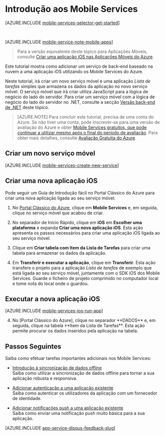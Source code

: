 <properties
    pageTitle="Introdução aos Mobile Services do Azure para aplicações iOS | Back-end de JavaScript"
    description="Siga este tutorial para começar a utilizar os Mobile Services do Azure para o desenvolvimento de iOS."
    services="mobile-services"
    documentationCenter="ios"
    authors="krisragh"
    manager="dwrede"
    editor=""/>

<tags
    ms.service="mobile-services"
    ms.workload="mobile"
    ms.tgt_pltfrm="mobile-ios"
    ms.devlang="objective-c"
    ms.topic="hero-article"
    ms.date="07/21/2016"
    ms.author="krisragh"/>

# <a name="getting-started"> </a>Introdução aos Mobile Services

[AZURE.INCLUDE [mobile-services-selector-get-started](../../includes/mobile-services-selector-get-started.md)]

&nbsp;

[AZURE.INCLUDE [mobile-service-note-mobile-apps](../../includes/mobile-services-note-mobile-apps.md)]
> Para a versão equivalente deste tópico para Aplicações Móveis, consulte [Criar uma aplicação iOS nas Aplicações Móveis do Azure](../app-service-mobile/app-service-mobile-ios-get-started.md).

Este tutorial mostra como adicionar um serviço de back-end baseado na nuvem a uma aplicação iOS utilizando os Mobile Services do Azure.

Neste tutorial, irá criar um novo serviço móvel e uma aplicação _Lista de tarefas_ simples que armazena os dados da aplicação no novo serviço móvel. O serviço móvel que irá criar utiliza JavaScript para a lógica de negócio do lado do servidor. Para criar um serviço móvel com a lógica de negócio do lado do servidor no .NET, consulte a secção [Versão back-end de .NET] deste tópico.

> [AZURE.NOTE] Para concluir este tutorial, precisa de uma conta do Azure. Se não tiver uma conta, pode inscrever-se para uma versão de avaliação do Azure e obter [Mobile Services gratuitos, que pode continuar a utilizar mesmo após o final do período de avaliação](https://azure.microsoft.com/pricing/details/mobile-services/). Para obter mais detalhes, consulte [Avaliação Gratuita do Azure](https://azure.microsoft.com/pricing/free-trial/?WT.mc_id=AE564AB28&amp;returnurl=http%3A%2F%2Fazure.microsoft.com%2Fen-us%2Fdevelop%2Fmobile%2Ftutorials%2Fget-started-ios%2F%20).

## <a name="create-new-service"> </a>Criar um novo serviço móvel

[AZURE.INCLUDE [mobile-services-create-new-service](../../includes/mobile-services-create-new-service.md)]

## Criar uma nova aplicação iOS

Pode seguir um Guia de Introdução fácil no Portal Clássico do Azure para criar uma nova aplicação ligada ao seu serviço móvel:

1. No [Portal Clássico do Azure], clique em **Mobile Services** e, em seguida, clique no serviço móvel que acabou de criar.

2. No separador de Início Rápido, clique em **iOS** em **Escolher uma plataforma** e expanda **Criar uma nova aplicação iOS**. Esta ação apresenta os passos necessários para criar uma aplicação iOS ligada ao seu serviço móvel.

3. Clique em **Criar tabela com Item da Lista de Tarefas** para criar uma tabela para armazenar os dados da aplicação.

4. Em **Transferir e executar a aplicação**, clique em **Transferir**. Esta ação transfere o projeto para a aplicação _Lista de tarefas_ de exemplo que está ligada ao seu serviço móvel, juntamente com o SDK iOS dos Mobile Services. Guarde o ficheiro de projeto comprimido no computador local e tome nota do local onde o guardou.

## Executar a nova aplicação iOS

[AZURE.INCLUDE [mobile-services-ios-run-app](../../includes/mobile-services-ios-run-app.md)]

<ol start="4">
<li><p>No [Portal Clássico do Azure], clique no separador **DADOS** e, em seguida, clique na tabela **Item da Lista de Tarefas**. Esta ação permite procurar os dados inseridos pela aplicação na tabela.<p></li></ol></p>

## <a name="next-steps"> </a>Passos Seguintes
Saiba como efetuar tarefas importantes adicionais nos Mobile Services:

* [Introdução à sincronização de dados offline]
    <br/>Saiba como utilizar a sincronização de dados offline para tornar a sua aplicação robusta e responsiva.

* [Adicionar autenticação a uma aplicação existente]
    <br/>Saiba como autenticar os utilizadores da aplicação com um fornecedor de identidade.

* [Adicionar notificações push a uma aplicação existente]
    <br/>Saiba como enviar uma notificação push muito básica para a sua aplicação.

[AZURE.INCLUDE [app-service-disqus-feedback-slug](../../includes/app-service-disqus-feedback-slug.md)]


<!-- Anchors. -->
[Introdução aos Mobile Services]:#getting-started
[Criar um novo serviço móvel]:#create-new-service
[Definir a instância do serviço móvel]:#define-mobile-service-instance
[Passos Seguintes]:#next-steps

<!-- Images. -->
[6]: ./media/mobile-services-ios-get-started/mobile-portal-quickstart-ios.png
[7]: ./media/mobile-services-ios-get-started/mobile-quickstart-steps-ios.png
[8]: ./media/mobile-services-ios-get-started/mobile-xcode-project.png

[10]: ./media/mobile-services-ios-get-started/mobile-quickstart-startup-ios.png
[11]: ./media/mobile-services-ios-get-started/mobile-data-tab.png
[12]: ./media/mobile-services-ios-get-started/mobile-data-browse.png


<!-- URLs. -->
[Introdução à sincronização de dados offline]: mobile-services-ios-get-started-offline-data.md
[Adicionar autenticação a uma aplicação existente]: mobile-services-dotnet-backend-ios-get-started-users.md
[Adicionar notificações push a uma aplicação existente]: mobile-services-dotnet-backend-ios-get-started-push.md


[SDK iOS dos Mobile Services]: https://go.microsoft.com/fwLink/p/?LinkID=266533
[Portal Clássico do Azure]: https://manage.windowsazure.com/
[XCode]: https://go.microsoft.com/fwLink/p/?LinkID=266532
[Versão back-end de .NET]: mobile-services-dotnet-backend-ios-get-started.md



<!--HONumber=Aug16_HO1-->


